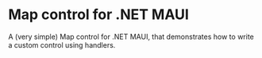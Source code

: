 # Map control for .NET MAUI

A (very simple) Map control for .NET MAUI, that demonstrates how to write a custom control using handlers.
